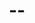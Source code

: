 ---
layout: page
title: "--"
nav: false
nav_order: 6
dropdown: true
children: 
    - title: Publications
      permalink: /publications/
    - title: divider
    - title: Projects
      permalink: /projects/
    - title: Repositories
      permalink: /repositories/
---